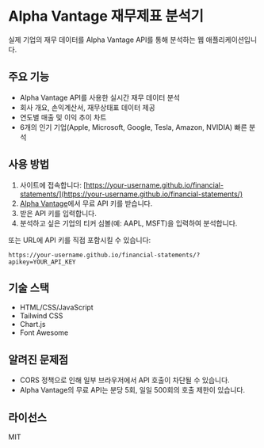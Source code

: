 # Alpha Vantage 재무제표 분석기

실제 기업의 재무 데이터를 Alpha Vantage API를 통해 분석하는 웹 애플리케이션입니다.

## 주요 기능

- Alpha Vantage API를 사용한 실시간 재무 데이터 분석
- 회사 개요, 손익계산서, 재무상태표 데이터 제공
- 연도별 매출 및 이익 추이 차트
- 6개의 인기 기업(Apple, Microsoft, Google, Tesla, Amazon, NVIDIA) 빠른 분석

## 사용 방법

1. 사이트에 접속합니다: [https://your-username.github.io/financial-statements/](https://your-username.github.io/financial-statements/)
2. [Alpha Vantage](https://www.alphavantage.co/support/#api-key)에서 무료 API 키를 받습니다.
3. 받은 API 키를 입력합니다.
4. 분석하고 싶은 기업의 티커 심볼(예: AAPL, MSFT)을 입력하여 분석합니다.

또는 URL에 API 키를 직접 포함시킬 수 있습니다:
```
https://your-username.github.io/financial-statements/?apikey=YOUR_API_KEY
```

## 기술 스택

- HTML/CSS/JavaScript
- Tailwind CSS
- Chart.js
- Font Awesome

## 알려진 문제점

- CORS 정책으로 인해 일부 브라우저에서 API 호출이 차단될 수 있습니다.
- Alpha Vantage의 무료 API는 분당 5회, 일일 500회의 호출 제한이 있습니다.

## 라이선스

MIT 